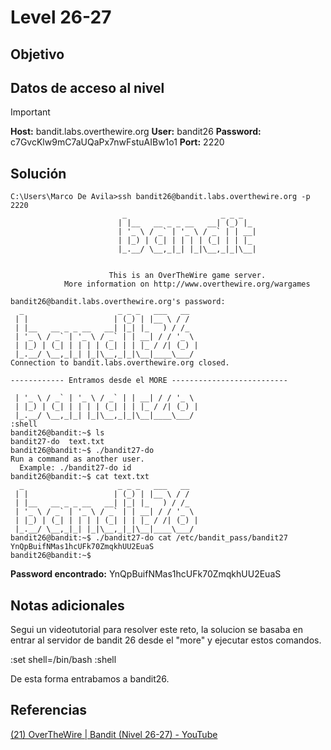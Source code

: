 # Level 26-27
## Objetivo
## Datos de acceso al nivel

> [!IMPORTANT]
> **Host:** bandit.labs.overthewire.org
> **User:** bandit26
> **Password:** c7GvcKlw9mC7aUQaPx7nwFstuAIBw1o1
> **Port:**  2220
## Solución

```shell
C:\Users\Marco De Avila>ssh bandit26@bandit.labs.overthewire.org -p 2220
                         _                     _ _ _
                        | |__   __ _ _ __   __| (_) |_
                        | '_ \ / _` | '_ \ / _` | | __|
                        | |_) | (_| | | | | (_| | | |_
                        |_.__/ \__,_|_| |_|\__,_|_|\__|


                      This is an OverTheWire game server.
            More information on http://www.overthewire.org/wargames

bandit26@bandit.labs.overthewire.org's password:
  _                     _ _ _   ___   __
 | |                   | (_) | |__ \ / /
 | |__   __ _ _ __   __| |_| |_   ) / /_
 | '_ \ / _` | '_ \ / _` | | __| / / '_ \
 | |_) | (_| | | | | (_| | | |_ / /| (_) |
 |_.__/ \__,_|_| |_|\__,_|_|\__|____\___/
Connection to bandit.labs.overthewire.org closed.

------------ Entramos desde el MORE --------------------------

 | '_ \ / _` | '_ \ / _` | | __| / / '_ \
 | |_) | (_| | | | | (_| | | |_ / /| (_) |
 |_.__/ \__,_|_| |_|\__,_|_|\__|____\___/
:shell
bandit26@bandit:~$ ls
bandit27-do  text.txt
bandit26@bandit:~$ ./bandit27-do
Run a command as another user.
  Example: ./bandit27-do id
bandit26@bandit:~$ cat text.txt
  _                     _ _ _   ___   __
 | |                   | (_) | |__ \ / /
 | |__   __ _ _ __   __| |_| |_   ) / /_
 | '_ \ / _` | '_ \ / _` | | __| / / '_ \
 | |_) | (_| | | | | (_| | | |_ / /| (_) |
 |_.__/ \__,_|_| |_|\__,_|_|\__|____\___/
bandit26@bandit:~$ ./bandit27-do cat /etc/bandit_pass/bandit27
YnQpBuifNMas1hcUFk70ZmqkhUU2EuaS
bandit26@bandit:~$
```

**Password encontrado:** YnQpBuifNMas1hcUFk70ZmqkhUU2EuaS
## Notas adicionales

Segui un videotutorial para resolver este reto, la solucion se basaba en entrar al servidor de bandit 26 desde el "more" y ejecutar estos comandos.

:set shell=/bin/bash
:shell

De esta forma entrabamos a bandit26.
## Referencias

[(21) OverTheWire | Bandit (Nivel 26-27) - YouTube](https://www.youtube.com/watch?v=kJxNXv6_-x8&list=PLuYfa_nCnOPURyDp4aDT4TIhKr2XqxgLd&index=11)
